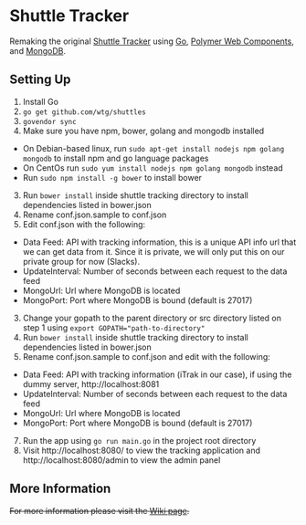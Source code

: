 Shuttle Tracker
===============

Remaking the original [Shuttle Tracker](https://github.com/wtg/shuttle_tracking) using [Go](https://golang.org/), [Polymer Web Components](https://www.polymer-project.org/), and [MongoDB](https://www.mongodb.org/).

Setting Up
-----------------
1. Install Go
2. `go get github.com/wtg/shuttles`
3. `govendor sync`
2. Make sure you have npm, bower, golang and mongodb installed
  * On Debian-based linux, run `sudo apt-get install nodejs npm golang mongodb` to install npm and go language packages
  * On CentOs run `sudo yum install nodejs npm golang mongodb` instead
  * Run `sudo npm install -g bower` to install bower
3. Run `bower install` inside shuttle tracking directory to install dependencies listed in bower.json
4. Rename conf.json.sample to conf.json
5. Edit conf.json with the following:
  * Data Feed: API with tracking information, this is a unique API info url that we can get data from it. Since it is private, we will only put this on our private group for now (Slacks).
  * UpdateInterval: Number of seconds between each request to the data feed
  * MongoUrl: Url where MongoDB is located
  * MongoPort: Port where MongoDB is bound (default is 27017)
3. Change your gopath to the parent directory or src directory listed on step 1 using `export GOPATH="path-to-directory"`
4. Run `bower install` inside shuttle tracking directory to install dependencies listed in bower.json
6. Rename conf.json.sample to conf.json and edit with the following:
  * Data Feed: API with tracking information (iTrak in our case), if using the dummy server, http://localhost:8081
  * UpdateInterval: Number of seconds between each request to the data feed
  * MongoUrl: Url where MongoDB is located
  * MongoPort: Port where MongoDB is bound (default is 27017)
7. Run the app using `go run main.go` in the project root directory
8. Visit http://localhost:8080/ to view the tracking application and http://localhost:8080/admin to view the admin panel

More Information
-----------------
~~For more information please visit the [Wiki page](https://github.com/KeyboardNerd/shuttle_tracking_2/wiki).~~

